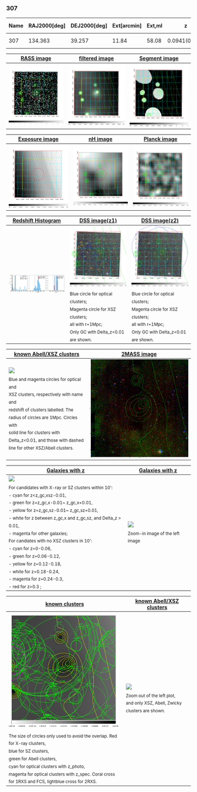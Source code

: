 <div STYLE="page-break-after: always;"></div>

### 307

|Name|RAJ2000[deg]|DEJ2000[deg] |Ext[arcmin]| Ext,ml | z | z_src| C|GC(XSZ,Delta_z<0.01)| GC(OPT,Delta_z<0.01)|GC| R_sig[arcmin] | R500[arcmin] | R500[Mpc]| CRsig[c/s] | CR500[c/s] |L500[1E44 erg/s]|F500[1E-12 erg/s/cm^2]| M500[1E14 Msun]|Tx[keV]|Cnt_sig|Beta|Rc[arcmin]|Comment|Alias|
|---|---|---|---|---|---|------|---|--------|---------|----------|---|---|---|---|---|---|---|---|---|---|---|---|---|---|
|307| 134.363| 39.257| 11.84| 58.08| 0.0941(0.005)| z1,| G| -| -| N, W| 32.600| 8.253| 0.865| 0.218(0.096)| 0.194(0.086)| 0.825(0.391)| 3.707(1.754)| 2.02(0.48)| 3.40(0.51)| 343.6| 0.754(-0.138+0.154)| 7.564(-2.022+1.960)| -| t484|

|[RASS image](../image/307/307_img.pdf)|[filtered image](../image/307/307_fil.pdf)|[Segment image](../image/307/307_seg.pdf)|
|-------------------|--------------------|-------------------|
| <img src="../image/307/307_img.png" width="300">  | <img src="../image/307/307_fil.png" width="300">   | <img src="../image/307/307_seg.png" width="300">  |

|[Exposure image](../image/307/307_mex.pdf)| [nH image](../image/307/307_nh.pdf)| [Planck image](../image/307/307_p.pdf)|
|-------------------|--------------------|-------------------|
|<img src="../image/307/307_mex.png" width="300">   | <img src="../image/307/307_nh.png" width="300">    | <img src="../image/307/307_p.png" width="300"> |

|[Redshift Histogram](../image/307/307_zg.pdf) | [DSS image(z1)](../image/307/307_dss_z1.pdf)      |  [DSS image(z2)](../image/307/307_dss_z2.pdf)    |
|-------------------|--------------------|-------------------|
|<img src="../image/307/307_zg.png" width="300"> |<img src="../image/307/307_dss_z1.png" width="300"> <sub><br>Blue circle for optical clusters; <br>Magenta circle for XSZ clusters; <br>all with r=1Mpc; <br>Only GC with Delta_z<0.01 are shown. </sub>| <img src="../image/307/307_dss_z2.png" width="300"><sub><br>Blue circle for optical clusters; <br>Magenta circle for XSZ clusters; <br>all with r=1Mpc; <br>Only GC with Delta_z<0.01 are shown. </sub> |

|[known Abell/XSZ clusters](../image/307/307_m.pdf) | [2MASS image](../image/307/307_2mass.pdf)      |
|-------------------|-------------------|
|<img src=../image/307/307_m.png width="300"> <br><sub>Blue and magenta circles for optical and <br>XSZ clusters, respectively with name and <br>redshift of clusters labelled. The <br>radius of circles are 1Mpc. Circles with <br>solid line for clusters with <br>Delta_z<0.01, and those with dashed <br>line for other XSZ/Abell clusters.        </sub>|<img src="../image/307/307_2mass.png" width="300">  |

|[Galaxies with z](../image/307/307_opt_ned.pdf) |[Galaxies with z](../image/307/307_opt_ned_zoom.pdf) |
|-------------------|-------------------|
| <img src=../image/307/307_opt_ned.png width="300"> <br><sub> For candidates with X-ray or SZ clusters within 10': <br> - cyan for z<z_gc,xsz-0.01, <br> - green for z=z_gc,x-0.01~ z_gc,x+0.01, <br> - yellow for z=z_gc,sz-0.01~ z_gc,sz+0.01, <br> - white for z between z_gc,x and z_gc,sz, and Delta_z > 0.01, <br> - magenta for other galaxies; <br>For candiates with no XSZ clusters in 10': <br> - cyan for z=0-0.06, <br> - green for z=0.06-0.12, <br> - yellow for z=0.12-0.18, <br> - white for z=0.18-0.24, <br> - magenta for z=0.24-0.3, <br> - red for z>0.3 ;  </sub>|<img src=../image/307/307_opt_ned_zoom.png width="300">  <br><sub> Zoom-in image of the left image</sub>|

|[known clusters](../image/307/307_gc.pdf) |[known Abell/XSZ clusters](../image/307/307_gc_large.pdf) |
|-------------------|-------------------|
| <img src=../image/307/307_gc.png width="300"> <br><sub> The size of circles only used to avoid the overlap. Red for X-ray clusters, <br> blue for SZ clusters, <br> green for Abell clusters, <br> cyan for optical clusters with z_photo, <br> magenta for optical clusters with z_spec. Coral cross for 1RXS and FCS, lightblue cross for 2RXS. </sub>|<img src=../image/307/307_gc_large.png width="300"> <br><sub> Zoom out of the left plot, <br> and only XSZ, Abell, Zwicky clusters are shown. </sub> |



